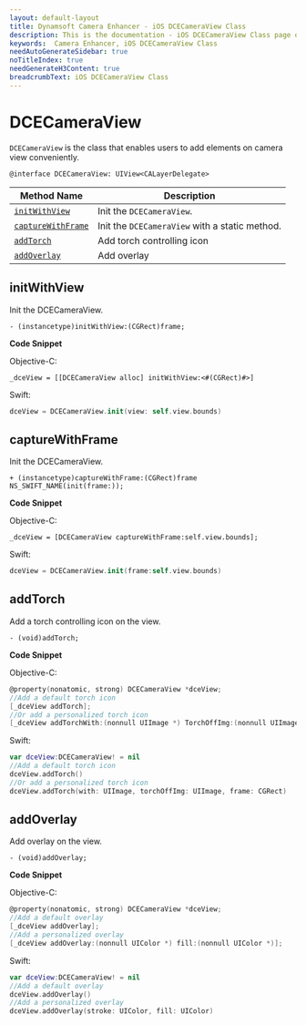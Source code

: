 ```yaml
---
layout: default-layout
title: Dynamsoft Camera Enhancer - iOS DCECameraView Class
description: This is the documentation - iOS DCECameraView Class page of Dynamsoft Camera Enhancer.
keywords:  Camera Enhancer, iOS DCECameraView Class
needAutoGenerateSidebar: true
noTitleIndex: true
needGenerateH3Content: true
breadcrumbText: iOS DCECameraView Class
---
```


# DCECameraView

`DCECameraView` is the class that enables users to add elements on camera view conveniently.

```objc
@interface DCECameraView: UIView<CALayerDelegate>
```

| Method Name | Description |
| ----------- | ----------- |
| [`initWithView`](#initwithview) | Init the `DCECameraView`. |
| [`captureWithFrame`](#capturewithframe) | Init the `DCECameraView` with a static method. |
| [`addTorch`](#addtorch) | Add torch controlling icon |
| [`addOverlay`](#addoverlay) | Add overlay |

## initWithView

Init the DCECameraView.

```objc
- (instancetype)initWithView:(CGRect)frame;
```

**Code Snippet**

Objective-C:

```objc
_dceView = [[DCECameraView alloc] initWithView:<#(CGRect)#>]
```

Swift:

```swift
dceView = DCECameraView.init(view: self.view.bounds)
```

## captureWithFrame

Init the DCECameraView.

```objc
+ (instancetype)captureWithFrame:(CGRect)frame NS_SWIFT_NAME(init(frame:));
```

**Code Snippet**

Objective-C:

```objc
_dceView = [DCECameraView captureWithFrame:self.view.bounds];
```

Swift:

```swift
dceView = DCECameraView.init(frame:self.view.bounds)
```

## addTorch

Add a torch controlling icon on the view.

```objc
- (void)addTorch;
```

**Code Snippet**

Objective-C:

```objectivec
@property(nonatomic, strong) DCECameraView *dceView;
//Add a default torch icon
[_dceView addTorch];
//Or add a personalized torch icon
[_dceView addTorchWith:(nonnull UIImage *) TorchOffImg:(nonnull UIImage *) frame:(CGRect)];
```

Swift:

```swift
var dceView:DCECameraView! = nil
//Add a default torch icon
dceView.addTorch()
//Or add a personalized torch icon
dceView.addTorch(with: UIImage, torchOffImg: UIImage, frame: CGRect)
```

## addOverlay

Add overlay on the view.

```objc
- (void)addOverlay;
```

**Code Snippet**

Objective-C:

```objectivec
@property(nonatomic, strong) DCECameraView *dceView;
//Add a default overlay
[_dceView addOverlay];
//Add a personalized overlay
[_dceView addOverlay:(nonnull UIColor *) fill:(nonnull UIColor *)];
```

Swift:

```swift
var dceView:DCECameraView! = nil
//Add a default overlay
dceView.addOverlay()
//Add a personalized overlay
dceView.addOverlay(stroke: UIColor, fill: UIColor)
```
